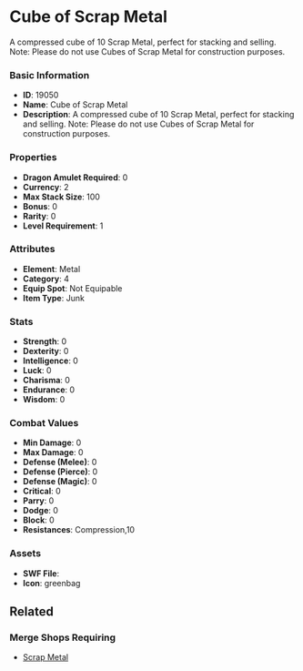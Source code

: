 # Cube of Scrap Metal

A compressed cube of 10 Scrap Metal, perfect for stacking and selling. Note: Please do not use Cubes of Scrap Metal for construction purposes.

### Basic Information

- **ID**: 19050
- **Name**: Cube of Scrap Metal
- **Description**: A compressed cube of 10 Scrap Metal, perfect for stacking and selling. Note: Please do not use Cubes of Scrap Metal for construction purposes.

### Properties

- **Dragon Amulet Required**: 0
- **Currency**: 2
- **Max Stack Size**: 100
- **Bonus**: 0
- **Rarity**: 0
- **Level Requirement**: 1

### Attributes

- **Element**: Metal
- **Category**: 4
- **Equip Spot**: Not Equipable
- **Item Type**: Junk

### Stats

- **Strength**: 0
- **Dexterity**: 0
- **Intelligence**: 0
- **Luck**: 0
- **Charisma**: 0
- **Endurance**: 0
- **Wisdom**: 0

### Combat Values

- **Min Damage**: 0
- **Max Damage**: 0
- **Defense (Melee)**: 0
- **Defense (Pierce)**: 0
- **Defense (Magic)**: 0
- **Critical**: 0
- **Parry**: 0
- **Dodge**: 0
- **Block**: 0
- **Resistances**: Compression,10

### Assets

- **SWF File**: 
- **Icon**: greenbag

## Related

### Merge Shops Requiring

- [Scrap Metal](../merge-shops/310-scrap-metal.md)


